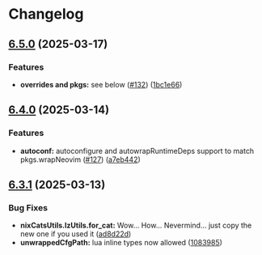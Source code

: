 # Changelog

## [6.5.0](https://github.com/BirdeeHub/nixCats-nvim/compare/v6.4.0...v6.5.0) (2025-03-17)


### Features

* **overrides and pkgs:** see below ([#132](https://github.com/BirdeeHub/nixCats-nvim/issues/132)) ([1bc1e66](https://github.com/BirdeeHub/nixCats-nvim/commit/1bc1e666ac7619b540a6030e1255c12c87218d52))

## [6.4.0](https://github.com/BirdeeHub/nixCats-nvim/compare/v6.3.1...v6.4.0) (2025-03-14)


### Features

* **autoconf:** autoconfigure and autowrapRuntimeDeps support to match pkgs.wrapNeovim ([#127](https://github.com/BirdeeHub/nixCats-nvim/issues/127)) ([a7eb442](https://github.com/BirdeeHub/nixCats-nvim/commit/a7eb442b9c925dc02bd2a30203b16039d0b0a86e))

## [6.3.1](https://github.com/BirdeeHub/nixCats-nvim/compare/v6.3.0...v6.3.1) (2025-03-13)


### Bug Fixes

* **nixCatsUtils.lzUtils.for_cat:** Wow... How... Nevermind... just copy the new one if you used it ([ad8d22d](https://github.com/BirdeeHub/nixCats-nvim/commit/ad8d22d086cfb7a1cb0e9fda1fb871bbe370c942))
* **unwrappedCfgPath:** lua inline types now allowed ([1083985](https://github.com/BirdeeHub/nixCats-nvim/commit/1083985e7db43bf50ae0606890d17c6f3b1816fd))
